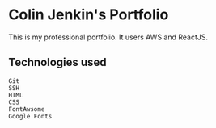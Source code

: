 # Colin Jenkin's Portfolio

This is my professional portfolio. It users AWS and ReactJS.

## Technologies used

	Git
	SSH
	HTML
	CSS
	FontAwsome
	Google Fonts
	
	